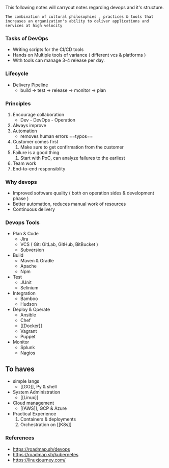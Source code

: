 This following notes will carryout notes regarding devops and it's structure.

`The combination of cultural philosophies , practices & tools that increases an organization's ability to deliver applications and services at high velocity`


### Tasks of DevOps
- Writing scripts for the CI/CD tools
- Hands on Multiple tools of variance ( different vcs & platforms )
- With tools can manage 3-4 release per day.



### Lifecycle
- Delivery Pipeline 
	- build -> test -> release -> monitor -> plan

### Principles
1. Encourage collaboration 
	- Dev - DevOps - Operation
2. Always improve
3. Automation
	- removes human errors ==typos==
4. Customer comes first
	1. Make sure to get confirmation from the customer
5. Failure is a good thing
	1. Start with PoC, can analyze failures to the earliest
6. Team work
7. End-to-end responsiblity

### Why devops
- Improved software quality ( both on operation sides & development phase )
- Better automation, reduces manual work of resources
- Continuous delivery

### Devops Tools
- Plan & Code
	- Jira
	- VCS ( Git: GitLab, GitHub, BitBucket )
	- Subversion
- Build
	- Maven & Gradle
	- Apache
	- Npm
- Test
	- JUnit
	- Selinium
- Integration
	- Bamboo
	- Hudson
- Deploy & Operate
	- Ansible
	- Chef
	- [[Docker]]
	- Vagrant
	- Puppet
- Monitor
	- Splunk
	- Nagios


## To haves
- simple langs 
	- [[GO]], Py & shell
- System Administration
	- [[Linux]]
- Cloud management
	- [[AWS]], GCP & Azure
- Practical Experience
	1. Containers & deployments
	2. Orchestration on [[K8s]]


### References
- https://roadmap.sh/devops
- https://roadmap.sh/kubernetes
- https://linuxjourney.com/